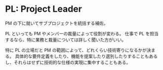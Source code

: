 # PL: Project Leader

PM の下に就いてサブプロジェクトを統括する補佐。

PL といっても PM やメンバーの裁量によって役割が変わる。
仕事で PL を担当するなら、特に業務と裁量については詳しく聞いた方がいい。

特に PL の立場だと PM の範囲によって、どれくらい技術寄りになるかが決まる。
具体的な要件定義をしたり、機能を提案したり選別したりすることもあるし、それらはせずに技術的な仕様の実現に集中することもある。
